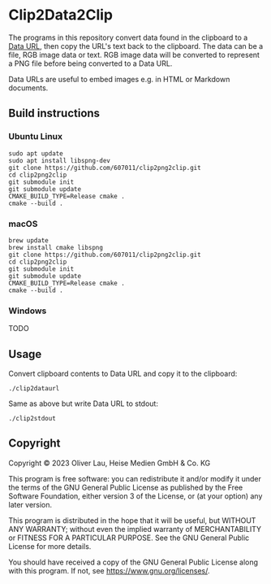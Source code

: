 # Clip2Data2Clip

The programs in this repository convert data found in the clipboard to a [Data URL](https://developer.mozilla.org/en-US/docs/Web/HTTP/Basics_of_HTTP/Data_URLs), then copy the URL's text back to the clipboard. The data can be a file, RGB image data or text. RGB image data will be converted to represent a PNG file before being converted to a Data URL.

Data URLs are useful to embed images e.g. in HTML or Markdown documents.

## Build instructions

### Ubuntu Linux

```
sudo apt update
sudo apt install libspng-dev
git clone https://github.com/607011/clip2png2clip.git
cd clip2png2clip
git submodule init
git submodule update
CMAKE_BUILD_TYPE=Release cmake .
cmake --build .
```

### macOS

```
brew update
brew install cmake libspng
git clone https://github.com/607011/clip2png2clip.git
cd clip2png2clip
git submodule init
git submodule update
CMAKE_BUILD_TYPE=Release cmake .
cmake --build .
```

### Windows

TODO


## Usage

Convert clipboard contents to Data URL and copy it to the clipboard:

```
./clip2dataurl
```

Same as above but write Data URL to stdout:

```
./clip2stdout
```

## Copyright

Copyright ©️ 2023 Oliver Lau, Heise Medien GmbH & Co. KG

This program is free software: you can redistribute it and/or modify
it under the terms of the GNU General Public License as published by
the Free Software Foundation, either version 3 of the License, or
(at your option) any later version.

This program is distributed in the hope that it will be useful,
but WITHOUT ANY WARRANTY; without even the implied warranty of
MERCHANTABILITY or FITNESS FOR A PARTICULAR PURPOSE.  See the
GNU General Public License for more details.

You should have received a copy of the GNU General Public License
along with this program.  If not, see <https://www.gnu.org/licenses/>.
